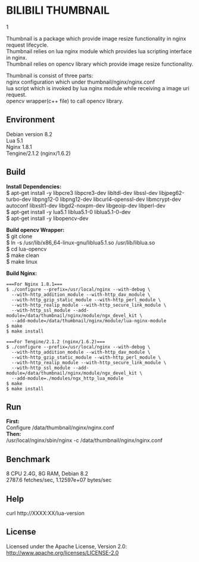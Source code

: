 # BILIBILI THUMBNAIL
1
      
Thumbnail is a package which provide image resize functionality in nginx request lifecycle.  
Thumbnail relies on lua nginx module which provides lua scripting interface in nginx.  
Thumbnail relies on opencv library which provide image resize functionality.  

Thumbnail is consist of three parts:  
nginx configuration which under thumbnail/nginx/nginx.conf  
lua script which is invoked by lua nginx module while receiving a image uri request.  
opencv wrapper(c++ file) to call opencv library.  
  
## Environment
Debian version 8.2  
Lua 5.1  
Nginx 1.8.1  
Tengine/2.1.2 (nginx/1.6.2)    
   
## Build
  **Install Dependencies:**   
    $ apt-get install -y libpcre3 libpcre3-dev libltdl-dev libssl-dev libjpeg62-turbo-dev libpng12-0 libpng12-dev libcurl4-openssl-dev libmcrypt-dev autoconf libxslt1-dev libgd2-noxpm-dev libgeoip-dev libperl-dev   
    $ apt-get install -y lua5.1 liblua5.1-0 liblua5.1-0-dev   
    $ apt-get install -y libopencv-dev    
     
  **Build opencv Wrapper:**    
    $ git clone    
    $ ln -s /usr/lib/x86_64-linux-gnu/liblua5.1.so /usr/lib/liblua.so  
    $ cd lua-opencv   
    $ make clean  
    $ make linux   

  **Build Nginx:**   
           
    ===For Nginx 1.8.1===    
    $ ./configure --prefix=/usr/local/nginx --with-debug \    
      --with-http_addition_module --with-http_dav_module \   
      --with-http_gzip_static_module --with-http_perl_module \  
      --with-http_realip_module --with-http_secure_link_module \   
      --with-http_ssl_module --add-module=/data/thumbnail/nginx/module/ngx_devel_kit \  
      --add-module=/data/thumbnail/nginx/module/lua-nginx-module  
    $ make  
    $ make install   
         
    ===For Tengine/2.1.2 (nginx/1.6.2)===      
    $ ./configure --prefix=/usr/local/nginx --with-debug \    
      --with-http_addition_module --with-http_dav_module \   
      --with-http_gzip_static_module --with-http_perl_module \  
      --with-http_realip_module --with-http_secure_link_module \   
      --with-http_ssl_module --add-module=/data/thumbnail/nginx/module/ngx_devel_kit \    
      --add-module=./modules/ngx_http_lua_module       
    $ make    
    $ make install     
      
## Run
  **First:**    
  Configure /data/thumbnail/nginx/nginx.conf    
  **Then:**     
  /usr/local/nginx/sbin/nginx -c /data/thumbnail/nginx/nginx.conf    

## Benchmark
  8 CPU 2.4G, 8G RAM, Debian 8.2    
  2787.6 fetches/sec, 1.12597e+07 bytes/sec   

## Help
  curl http://XXXX:XX/lua-version   
  
## License
Licensed under the Apache License, Version 2.0: http://www.apache.org/licenses/LICENSE-2.0
